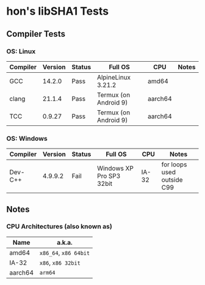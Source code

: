 # hon's libSHA1 Tests

## Compiler Tests
### OS: Linux
| Compiler | Version | Status | Full OS               | CPU     | Notes |
|----------|---------|--------|-----------------------|---------|-------|
| GCC      |  14.2.0 | Pass   | AlpineLinux 3.21.2    | amd64   |       |
| clang    |  21.1.4 | Pass   | Termux (on Android 9) | aarch64 |       |
| TCC      |  0.9.27 | Pass   | Termux (on Android 9) | aarch64 |       |

### OS: Windows
| Compiler | Version | Status | Full OS                  | CPU   | Notes |
|----------|---------|--------|--------------------------|-------|-------|
| Dev-C++  | 4.9.9.2 | Fail   | Windows XP Pro SP3 32bit | IA-32 | for loops used outside C99 |


## Notes
### CPU Architectures (also known as)
| Name    | a.k.a.                |
|---------|-----------------------|
| amd64   | `x86_64`, `x86 64bit` |
| IA-32   | `x86`, `x86 32bit`    |
| aarch64 | `arm64`               |   
